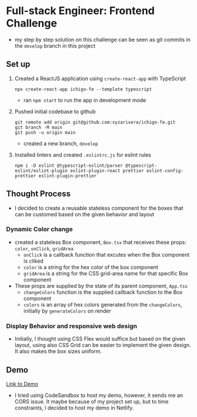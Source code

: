 # Full-stack Engineer: Frontend Challenge

-   my step by step solution on this challenge can be seen as git commits in the `develop` branch in this project

## Set up

1. Created a ReactJS application using `create-react-app` with TypeScript

    ```
    npx create-react-app ichigo-fe --template typescript
    ```

    - ran `npm start` to run the app in development mode

2. Pushed initial codebase to github

    ```
    git remote add origin git@github.com:xyzarivera/ichigo-fe.git
    git branch -M main
    git push -u origin main
    ```

    - created a new branch, `develop`

3. Installed linters and created `.eslintrc.js` for eslint rules

    ```
    npm i -D eslint @typescript-eslint/parser @typescript-eslint/eslint-plugin eslint-plugin-react prettier eslint-config-prettier eslint-plugin-prettier
    ```

## Thought Process

-   I decided to create a reusable stateless component for the boxes that can be customed based on the given behavior and layout

### Dynamic Color change

-   created a stateless Box component, `Box.tsx` that receives these props: `color`, `onClick`, `gridArea`
    -   `onClick` is a callback function that excutes when the Box component is cliked
    -   `color` is a string for the hex color of the box component
    -   `gridArea` is a string for the CSS grid-area name for that specific Box component
-   These props are supplied by the state of its parent component, `App.tsx`
    -   `changeColors` function is the supplied callback function to the Box component
    -   `colors` is an array of hex colors generated from the `changeColors`, initially by `generateColors` on render

### Display Behavior and responsive web design

-   Initially, I thought using CSS Flex would suffice but based on the given layout, using also CSS Grid can be easier to implement the given design. It also makes the box sizes uniform.

## Demo

[Link to Demo](https://luminous-cascaron-01796f.netlify.app/)

-   I tried using CodeSandbox to host my demo, however, it sends me an CORS issue. It maybe because of my project set up, but to time constraints, I decided to host my demo in Netlify.
